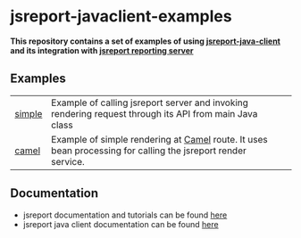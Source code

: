
# jsreport-javaclient-examples

**This repository contains a set of examples of using [jsreport-java-client](https://github.com/hedonCZ/jsreport-javaclient) and its integration with [jsreport reporting server](https://github.com/hedonCZ/jsreport-javaclient)**

## Examples


| | | |
|-|-|-|
|[simple](/simple)| Example of calling jsreport server and invoking rendering request through its API from main Java class|
|[camel](/camel)| Example of simple rendering at [Camel](https://camel.apache.org/) route. It uses bean processing for calling the jsreport render service.|

## Documentation

- jsreport documentation and tutorials can be found [here](https://jsreport.net/learn)
- jsreport java client documentation can be found [here](https://github.com/hedonCZ/jsreport-javaclient)